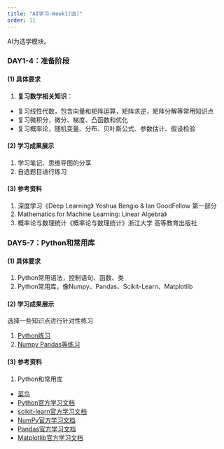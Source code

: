 ```yaml
---
title: "AI学习-Week1(选)"
order: 11
---
```


AI为选学模块。

### DAY1-4：准备阶段

#### (1) 具体要求

1. **复习数学相关知识**： 

  - 复习线性代数，包含向量和矩阵运算，矩阵求逆，矩阵分解等常用知识点
  - 复习微积分，微分、梯度、凸函数和优化
  - 复习概率论，随机变量、分布、贝叶斯公式、参数估计、假设检验

#### (2) 学习成果展示
  1. 学习笔记、思维导图的分享
  2. 自选题目进行练习

#### (3) 参考资料
  1. 深度学习《Deep Learning》 Yoshua Bengio & Ian GoodFellow 第一部分
  2. Mathematics for Machine Learning: Linear Algebra》
  3. 概率论与数理统计《概率论与数理统计》浙江大学 高等教育出版社


### DAY5-7：Python和常用库

#### (1) 具体要求

1. Python常用语法，控制语句、函数、类
2. Python常用库，像Numpy、Pandas、Scikit-Learn、Matplotlib

#### (2) 学习成果展示

选择一些知识点进行针对性练习
1. [Python练习](https://exercism.org/tracks/python/exercises)
2. [Numpy Pandas等练习](https://app.datacamp.com/learn/practice) 


#### (3) 参考资料

1. Python和常用库
  - [菜鸟](https://www.runoob.com/python/python-100-examples.html)
  - [Python官方学习文档](https://www.python.org/doc/)
  - [scikit-learn官方学习文档](https://scikit-learn.org/stable/)
  - [NumPy官方学习文档](https://numpy.org/)
  - [Pandas官方学习文档](https://pandas.pydata.org/)
  - [Matplotlib官方学习文档](https://matplotlib.org/)
